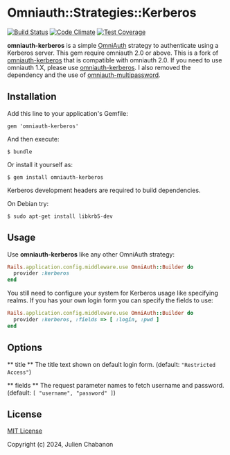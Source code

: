 # Omniauth::Strategies::Kerberos

[![Build Status](https://travis-ci.org/jgraichen/omniauth-kerberos.svg)](https://travis-ci.org/jgraichen/omniauth-kerberos)
[![Code Climate](https://codeclimate.com/github/jgraichen/omniauth-kerberos/badges/gpa.svg)](https://codeclimate.com/github/jgraichen/omniauth-kerberos)
[![Test Coverage](https://codeclimate.com/github/jgraichen/omniauth-kerberos/badges/coverage.svg)](https://codeclimate.com/github/jgraichen/omniauth-kerberos/coverage)

**omniauth-kerberos** is a simple [OmniAuth](https://github.com/intridea/omniauth) strategy to authenticate using a Kerberos server. This gem require omniauth 2.0 or above.
This is a fork of [omniauth-kerberos](https://github.com/jgraichen/omniauth-kerberos) that is compatible with omniauth 2.0. If you need to use omniauth 1.X, please use [omniauth-kerberos](https://github.com/jgraichen/omniauth-kerberos).
I also removed the dependency and the use of [omniauth-multipassword](https://github.com/jgraichen/omniauth-multipassword).


## Installation

Add this line to your application's Gemfile:

    gem 'omniauth-kerberos'

And then execute:

    $ bundle

Or install it yourself as:

    $ gem install omniauth-kerberos

Kerberos development headers are required to build dependencies.

On Debian try:

	$ sudo apt-get install libkrb5-dev


## Usage

Use **omniauth-kerberos** like any other OmniAuth strategy:

```ruby
Rails.application.config.middleware.use OmniAuth::Builder do
  provider :kerberos
end
```

You still need to configure your system for Kerberos usage like specifying realms. If you has your own login form you can specify the fields to use:

```ruby
Rails.application.config.middleware.use OmniAuth::Builder do
  provider :kerberos, :fields => [ :login, :pwd ]
end
```


## Options

** title **
The title text shown on default login form.
(default: `"Restricted Access"`)

** fields **
The request parameter names to fetch username and password.
(default: `[ "username", "password" ]`)


## License

[MIT License](http://www.opensource.org/licenses/mit-license.php)

Copyright (c) 2024, Julien Chabanon
